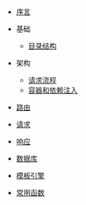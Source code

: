 * [序言](README.md)

* 基础
    * [目录结构](doc/dir.md)

* 架构
    * [请求流程](doc/process.md)
    * [容器和依赖注入](doc/bind.md)

* [路由](doc/route.md)

* [请求](doc/request.md)

* [响应](doc/response.md)

* [数据库](doc/mysql.md)

* [模板引擎](doc/view.md)

* [常用函数](doc/function.md)